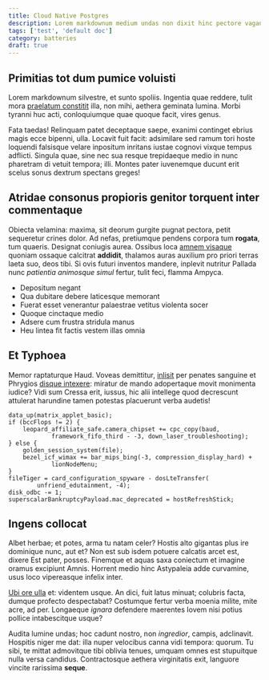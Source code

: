 ```yaml
---
title: Cloud Native Postgres
description: Lorem markdownum medium undas non dixit hinc pectore vagantem
tags: ['test', 'default doc']
category: batteries
draft: true
---
```


## Primitias tot dum pumice voluisti

Lorem markdownum silvestre, et sunto spoliis. Ingentia quae reddere, tulit mora
[praelatum constitit](http://multaque.io/sua) illa, non mihi, aethera geminata
lumina. Morbi tyranni huc acti, conloquiumque quae quoque facit, vires genus.

Fata taedas! Relinquam patet deceptaque saepe, exanimi continget ebrius magis
ecce bipenni, ulla. Locavit fuit facit: adsimilare sed ramum tori hoste loquendi
falsisque velare inpositum inritans iustae cognovi vixque tempus adflicti.
Singula quae, sine nec sua resque trepidaeque medio in nunc pharetram di vetuit
tempora; illi. Montes pater iuvenemque ducunt erit scelus sonus dextrum spectans
greges!

## Atridae consonus propioris genitor torquent inter commentaque

Obiecta velamina: maxima, sit deorum gurgite pugnat pectora, petit sequeretur
crines dolor. Ad nefas, pretiumque pendens corpora tum **rogata**, tum quaeris.
Designat coniugis aurea. Ossibus loca [amnem visaque](http://mortuaque.com/)
quoniam ossaque calcitrat **addidit**, thalamos auras auxilium pro priori terras
laeta suo, deos tibi. Si ovis futuri inventos mandere, inplevit nutritur Pallada
nunc _patientia animosque simul_ fertur, tulit feci, flamma Ampyca.

- Depositum negant
- Qua dubitare debere laticesque memorant
- Fuerat esset venerantur palaestrae vetitus violenta socer
- Quoque cinctaque medio
- Adsere cum frustra stridula manus
- Heu lintea fit factis vestem illas omnia

## Et Typhoea

Memor raptaturque Haud. Voveas demittitur, [inlisit](http://utque.io/) per
penates sanguine et Phrygios
[disque intexere](http://www.sumptaque-in.com/adacto.html): miratur de mando
adopertaque movit monimenta iudice? Vidi sum Cressa erit, iussus, hic alii
intellege quod decrescunt attulerat harundine tamen potestas placuerunt verba
audetis!

    data_up(matrix_applet_basic);
    if (bccFlops != 2) {
        leopard_affiliate_safe.camera_chipset += cpc_copy(baud,
                framework_fifo_third - -3, down_laser_troubleshooting);
    } else {
        golden_session_system(file);
        bezel_icf_wimax += bar_mips_bing(-3, compression_display_hard) +
                lionNodeMenu;
    }
    fileTiger = card_configuration_spyware - dosLteTransfer(
            unfriend_edutainment, -4);
    disk_odbc -= 1;
    superscalarBankruptcyPayload.mac_deprecated = hostRefreshStick;

## Ingens collocat

Albet herbae; et potes, arma tu natam celer? Hostis alto gigantas plus ire
dominique nunc, aut et? Non est sub isdem potuere calcatis arcet est, dixere Est
pater, posses. Finemque et aquas saxa coniectum et imagine oramus excipiunt
Amnis. Horrent medio hinc Astypaleia adde curvamine, usus loco vipereasque
infelix inter.

[Ubi ore ulla](http://www.longo.org/) et: videntem usque. An dici, fuit latus
minuat; colubris facta, dumque profecto despectabat? Costumque fertur verba
moenia milite, mite acre, ad per. Longaeque _ignara_ defendere maerentes Iovem
nisi potius pollice intabescitque usque?

Audita lumine undas; hoc cadunt nostro, non _ingredior_, campis, adclinavit.
Hospitis niger me dat: illa nuper velocibus canna vidi tempora: quorum. Tu sibi,
te mittat admovitque tibi oblivia tenues, umquam omnes est stupuitque nulla
versa candidus. Contractosque aethera virginitatis exit, languore vincite
rarissima **seque**.
